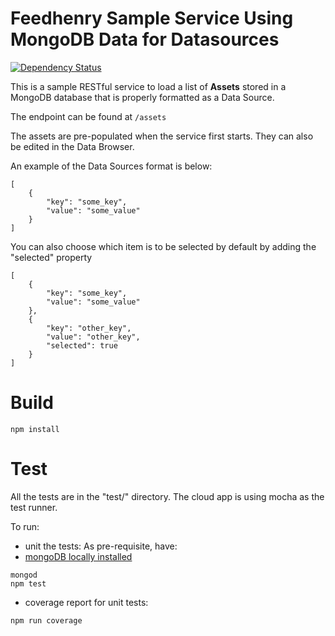 # Feedhenry Sample Service Using MongoDB Data for Datasources
[![Dependency Status](https://img.shields.io/david/feedhenry-templates/appforms-datasources-mongodb.svg?style=flat-square)](https://david-dm.org/feedhenry-templates/appforms-datasources-mongodb)

This is a sample RESTful service to load a list of **Assets** stored in a MongoDB database that is properly formatted as a Data Source.

The endpoint can be found at `/assets`

The assets are pre-populated when the service first starts.  They can also be edited in the Data Browser.

An example of the Data Sources format is below:

    [
        {
            "key": "some_key",
            "value": "some_value"
        }
    ]

You can also choose which item is to be selected by default by adding the "selected" property


    [
        {
            "key": "some_key",
            "value": "some_value"
        },
        {
            "key": "other_key",
            "value": "other_key",
            "selected": true
        }
    ]
# Build
```
npm install
```
# Test

All the tests are in the "test/" directory. The cloud app is using mocha as the test runner. 

To run:
* unit the tests:
As pre-requisite, have:
* [mongoDB locally installed](https://www.mongodb.com/)
```
mongod
npm test
```
* coverage report for unit tests:
```
npm run coverage
```